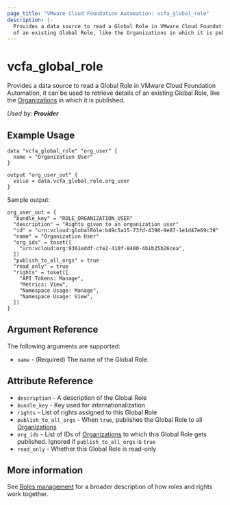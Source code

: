 ```yaml
---
page_title: "VMware Cloud Foundation Automation: vcfa_global_role"
description: |-
  Provides a data source to read a Global Role in VMware Cloud Foundation Automation, it can be used to retrieve details
  of an existing Global Role, like the Organizations in which it is published
---
```


# vcfa_global_role

Provides a data source to read a Global Role in VMware Cloud Foundation Automation, it can be used to retrieve details
of an existing Global Role, like the [Organizations][vcfa_org] in which it is published.

_Used by: **Provider**_

## Example Usage

```hcl
data "vcfa_global_role" "org_user" {
  name = "Organization User"
}

output "org_user_out" {
  value = data.vcfa_global_role.org_user
}
```

Sample output:
```
org_user_out = {
  "bundle_key" = "ROLE_ORGANIZATION_USER"
  "description" = "Rights given to an organization user"
  "id" = "urn:vcloud:globalRole:b49c5a15-73fd-4390-9e87-1e1d47e69c39"
  "name" = "Organization User"
  "org_ids" = toset([
    "urn:vcloud:org:9361eddf-cfe2-410f-8400-4b1b25b26cea",
  ])
  "publish_to_all_orgs" = true
  "read_only" = true
  "rights" = toset([
    "API Tokens: Manage",
    "Metrics: View",
    "Namespace Usage: Manage",
    "Namespace Usage: View",
  ])
}
```

## Argument Reference

The following arguments are supported:

- `name` - (Required) The name of the Global Role.

## Attribute Reference

- `description` - A description of the Global Role
- `bundle_key` - Key used for internationalization
- `rights` - List of rights assigned to this Global Role
- `publish_to_all_orgs` - When `true`, publishes the Global Role to all [Organizations][vcfa_org]
- `org_ids` - List of IDs of [Organizations][vcfa_org] to which this Global Role gets published. Ignored if `publish_to_all_orgs` is `true`
- `read_only` - Whether this Global Role is read-only

## More information

See [Roles management](/providers/vmware/vcfa/latest/docs/guides/roles_management) for a broader description of how roles and
rights work together.

[vcfa_org]: /providers/vmware/vcfa/latest/docs/resources/org